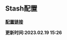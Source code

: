 ## Stash配置

**[配置链接](https://raw.githubusercontent.com/Centralmatrix3/Collectmatrix/Master/Profile/Stash/Stash.conf)**

**更新时间:2023.02.19 15:26**
